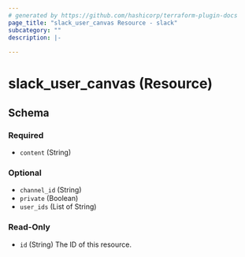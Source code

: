 ```yaml
---
# generated by https://github.com/hashicorp/terraform-plugin-docs
page_title: "slack_user_canvas Resource - slack"
subcategory: ""
description: |-
  
---
```


# slack_user_canvas (Resource)





<!-- schema generated by tfplugindocs -->
## Schema

### Required

- `content` (String)

### Optional

- `channel_id` (String)
- `private` (Boolean)
- `user_ids` (List of String)

### Read-Only

- `id` (String) The ID of this resource.